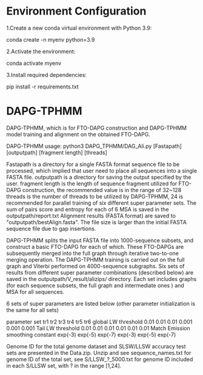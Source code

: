 # Environment Configuration

1.Create a new conda virtual environment with Python 3.9:

<BASH>
conda create -n myenv python=3.9


2.Activate the environment:

<BASH>
conda activate myenv


3.Install required dependencies:

<BASH>
pip install -r requirements.txt


# DAPG-TPHMM
DAPG-TPHMM, which is for FTO-DAPG construction and DAPG-TPHMM model training and alignment on the obtained FTO-DAPG.

DAPG-TPHMM usage:
<BASH>
python3 DAPG_TPHMM/DAG_Ali.py [Fastapath] [outputpath] [fragment length] [threads]

Fastapath is a directory for a single FASTA format sequence file to be processed, which implied that user need to place all sequences into a single FASTA file.
outputpath is a directory for saving the output specified by the user.
fragment length is the length of sequence fragment utilized for FTO-DAPG construction, the recommended value is in the range of 32~128
threads is the number of threads to be utilized by DAPG-TPHMM, 24 is recommended for parallel training of six different super parameter sets.
The sum of pairs score and entropy for each of 6 MSA is saved in the outputpath/report.txt 
Alignment results (FASTA format) are saved to "outputpath/bestAlign.fasta". The file size is larger than the initial FASTA sequence file due to gap insertions.

DAPG-TPHMM splits the input FASTA file into 1000-sequence subsets, and construct a basic FTO-DAPG for each of which. These FTO-DAPGs are subsequently merged into the full graph through iterative two-to-one merging operation. The DAPG-TPHMM training is carried out on the full graph and Viterbi performed on 4000-sequence subgraphs. Six sets of results from different super parameter combinations (described below) are saved in the outputpath/V_result/alizips/ directory. Each set includes graphs (for each sequence subsets, the full graph and intermediate ones ) and MSA for all sequences.

6 sets of super parameters are listed below (other parameter initialization is the same for all sets)

parameter set		tr1	tr2	tr3	tr4	tr5	tr6
global LW threshold	0.01	0.01	0.01	0.001	0.001	0.001
Tail LW threshold	0.01	0.01	0.01	0.01	0.01	0.01
Match Emission
smoothing constant	exp(-3)	exp(-5)	exp(-7)	exp(-3)	exp(-5)	exp(-7)

Genome ID for the total genome dataset and SLSW/LLSW accuracy test sets are presented in the Data.zip. Unzip and see sequence_names.txt for genome ID of the total set, see S/LLSW_?_5000.txt for genome ID included in each S/LLSW set, with ? in the range [1,24].
